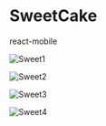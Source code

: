 ﻿# SweetCake
react-mobile

![Sweet1](C:\Users\Administrator.PC-20170105HEXP\Desktop\Sweet1.gif)

![Sweet2](C:\Users\Administrator.PC-20170105HEXP\Desktop\Sweet2.gif)

![Sweet3](C:\Users\Administrator.PC-20170105HEXP\Desktop\Sweet3.gif)

![Sweet4](C:\Users\Administrator.PC-20170105HEXP\Desktop\Sweet4.gif)